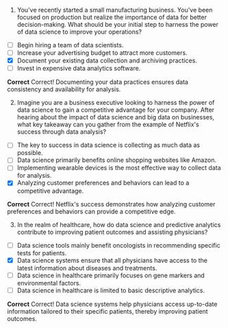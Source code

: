 1. You've recently started a small manufacturing business. You've been focused on production but realize the importance of data for better decision-making. What should be your initial step to harness the power of data science to improve your operations?

- [ ] Begin hiring a team of data scientists.
- [ ] Increase your advertising budget to attract more customers.
- [x] Document your existing data collection and archiving practices.
- [ ] Invest in expensive data analytics software.

**Correct**
Correct! Documenting your data practices ensures data consistency and availability for analysis.

2. Imagine you are a business executive looking to harness the power of data science to gain a competitive advantage for your company. After hearing about the impact of data science and big data on businesses, what key takeaway can you gather from the example of Netflix's success through data analysis?

- [ ] The key to success in data science is collecting as much data as possible.
- [ ] Data science primarily benefits online shopping websites like Amazon.
- [ ] Implementing wearable devices is the most effective way to collect data for analysis.
- [x] Analyzing customer preferences and behaviors can lead to a competitive advantage.

**Correct**
Correct! Netflix's success demonstrates how analyzing customer preferences and behaviors can provide a competitive edge.

3. In the realm of healthcare, how do data science and predictive analytics contribute to improving patient outcomes and assisting physicians?

- [ ] Data science tools mainly benefit oncologists in recommending specific tests for patients.
- [x] Data science systems ensure that all physicians have access to the latest information about diseases and treatments.
- [ ] Data science in healthcare primarily focuses on gene markers and environmental factors.
- [ ] Data science in healthcare is limited to basic descriptive analytics.

**Correct**
Correct! Data science systems help physicians access up-to-date information tailored to their specific patients, thereby improving patient outcomes.